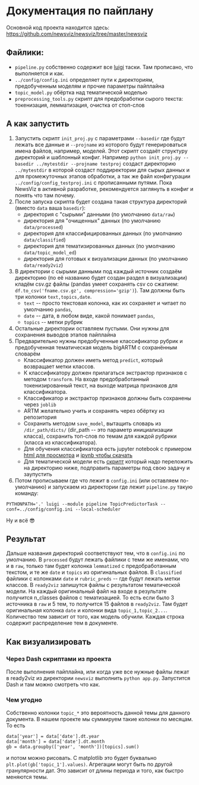 # Документация по пайплану
Основной код проекта находится здесь:
https://github.com/newsviz/newsviz/tree/master/newsviz
## Файлики:  
- `pipeline.py` собственно содержит все [luigi](https://github.com/spotify/luigi) таски. Там прописано, что выполняется и как.
- `../config/config.ini` определяет пути к директориям, предобученным моделям и прочие параметры пайплайна
- `topic_model.py` обёртка над тематической моделью
- `preprocessing_tools.py` скрипт для предобработки сырого текста: токенизация, лемматизация, очистка от стоп-слов

## А как запустить
1. Запустить скрипт `init_proj.py` с параметрами `--basedir` где будут лежать все данные и `--projname` из которого будут генерироваться имена файлов, например, моделей. Этот скрипт создаёт структуру директорий и шаблонный конфиг. Например `python init_proj.py --basedir ../mytestdir --projname testproj` создаст директорию `../mytestdir` в которой создаст поддиректории для сырых данных и для промежуточных этапов обработки, а так же файл конфигурации `../config/config_testproj.ini` с прописанными путями. Пока NewsViz в активной разработке, рекомендуется заглянуть в конфиг и понять что там почему.  
2. После запуска скрипта будет создана такая структура директорий (вместо `data` ваша `basedir`):
    - директория с "сырыми" данными (по умолчанию `data/raw`)
    - директория для "очищенных" данных (по умолчанию `data/processed`)
    - директория для классифицированных данных (по умолчанию `data/classified`)
    - директория для тематизированных данных (по умолчанию `data/topic_model_ed`)
    - директория для готовых к визуализации данных (по умолчанию `data/ready2viz`)
3. В директории с сырыми данными под каждый источник создаём директорию (по её названию будет создан раздел в визуализации) кладём csv.gz файлы (pandas умеет сохранять csv со сжатием: `df.to_csv('fname.csv.gz', compression='gzip')`). Там должны быть три колонки `text,topics,date`.
    - `text` -- просто текстовая колонка, как их сохраняет и читает по умолчанию `pandas`,
    - `date` -- дата, в любом виде, какой понимает `pandas`,
    - `topics` -- метки рубрик
4. Остальные директории оставляем пустыми. Они нужны для сохранения выводов этапов пайплайна
5. Предварительно нужны предобученные классификатор рубрик и предобученная тематическая модель bigARTM с сохранённым словарём  
    - Классификатор должен иметь метод `predict`, который возвращает метки классов.
    - К классификатору должен прилагаться экстрактор признаков с методом `transform`. На входе предобработанный токенизированный текст, на выходе матрица признаков для классификатора.
    - Классификатор и экстрактор признаков должны быть сохранены через `joblib`
    - ARTM желательно учить и сохранять через обёртку из репозитория
    - Сохранить методом `save_model`, вытащить словарь из `/dir_path/dicts/` (dir_path -- это параметр инициализации класса), сохранить топ-слов по темам для каждой рубрики (класса из классификатора).
    - Для обучения классификатора есть jupyter notebook с примером [html для просмотра](https://newsviz.github.io/pages/make_news_viz_classifier.html) и [ipynb чтобы скачать](https://github.com/newsviz/newsviz.github.io/blob/master/notebooks/make_news_viz_classifier.ipynb)
    - Для тематической модели есть [скрипт](https://github.com/newsviz/newsviz/blob/master/templates/make_tm.py) который надо переложить на директорию ниже, подправить параметры под свою задачу и заупустить
6. Потом прописываем где что лежит в `config.ini` (или оставляем по-умолчанию) и запускаем из директории где лежит `pipeline.py` такую команду:
```
PYTHONPATH='.' luigi --module pipeline TopicPredictorTask --conf=../config/config.ini --local-scheduler
```
Ну и всё 😎

## Результат
Дальше названия директорий соответствуют тем, что в `config.ini` по умолчанию.
В `processed` будут лежать файлики с теми же именами, что и в `raw`, только там будет колонка `lemmatized` с предобработанным текстом, и те же `date` и `topics` из оригинальных файлов. В `classified` файлики с колонками `date` и `rubric_preds` -- где будут лежать метки классов. В `ready2viz` запишутся файлы с результатом тематической модели. На каждый оригинальный файл на входе в результате получится n_classes файлов с тематизацией. То есть если было 3 источника в `raw` и 5 тем, то получится 15 файлов в `ready2viz`. Там будет оригинальная колонка `date` и колонки вида `topic_1,topic_2...`. Количество тем зависит от того, как модель обучили. Каждая строка содержит распределение тем в документе.

## Как визуализировать
### Через Dash скриптами из проекта
После выполнения пайплайна, или когда уже все нужные файлы лежат в ready2viz из директории `newsviz` выполнить `python app.py`. Запустится Dash и там можно смотреть что как.

### Чем угодно
Собственно колонки `topic_*` это вероятность данной темы для данного документа. В нашем проекте мы суммируем такие колонки по месяцам. То есть
```
data['year'] = data['date'].dt.year
data['month'] = data['date'].dt.month
gb = data.groupby(['year', 'month'])[topics].sum()
```
и потом можно рисовать. С matplotlib это будет буквально `plt.plot(gb['topic_1'].values)`. Агрегации могут быть по другой гранулярности дат. Это зависит от длины периода и того, как быстро меняются темы.
